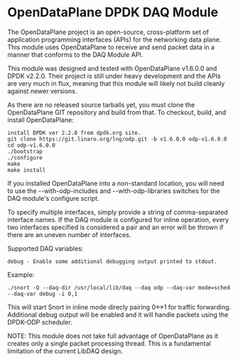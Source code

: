 OpenDataPlane DPDK DAQ Module
========================

The OpenDataPlane project is an open-source, cross-platform set of application programming interfaces (APIs) for the networking data plane.  This module uses OpenDataPlane to receive and send packet data in a manner that conforms to the DAQ Module API.

This module was designed and tested with OpenDataPlane v1.6.0.0 and DPDK v2.2.0.  Their project is still under heavy development and the APIs are very much in flux, meaning that this module will likely not build cleanly against newer versions.

As there are no released source tarballs yet, you must clone the OpenDataPlane GIT repository and build from that.  To checkout, build, and install OpenDataPlane:

    install DPDK ver 2.2.0 from dpdk.org site.
    git clone https://git.linaro.org/lng/odp.git -b v1.6.0.0 odp-v1.6.0.0
    cd odp-v1.6.0.0
    ./bootstrap
    ./configure
    make
    make install

If you installed OpenDataPlane into a non-standard location, you will need to use the --with-odp-includes and --with-odp-libraries switches for the DAQ module's configure script.

To specify multiple interfaces, simply provide a string of comma-separated interface names.  If the DAQ module is configured for inline operation, every two interfaces specified is considered a pair and an error will be thrown if there are an uneven number of interfaces.

Supported DAQ variables:

    debug - Enable some additional debugging output printed to stdout.

Example:

    ./snort -Q --daq-dir /usr/local/lib/daq --daq odp --daq-var mode=sched --daq-var debug -i 0,1
  
This will start Snort in inline mode direcly pairing 0<->1 for traffic forwarding.  Additional debug output will be enabled and it will handle packets using the DPDK-ODP scheduler.

NOTE: This module does not take full advantage of OpenDataPlane as it creates only a single packet processing thread.  This is a fundamental limitation of the current LibDAQ design.

